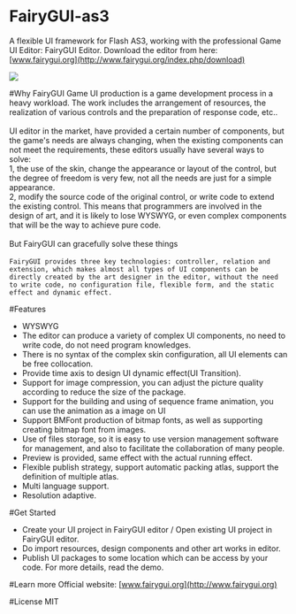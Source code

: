 FairyGUI-as3
====

A flexible UI framework for Flash AS3, working with the professional Game UI Editor: FairyGUI Editor.
Download the editor from here: [www.fairygui.org](http://www.fairygui.org/index.php/download)

![](http://www.fairygui.com/wp-content/uploads/2015/09/show2.jpg)  

#Why FairyGUI
Game UI production is a game development process in a heavy workload. The work includes the arrangement of resources, the realization of various controls and the preparation of response code, etc..<br/><br/>
UI editor in the market, have provided a certain number of components, but the game's needs are always changing, when the existing components can not meet the requirements, these editors usually have several ways to solve:<br/>
1, the use of the skin, change the appearance or layout of the control, but the degree of freedom is very few, not all the needs are just for a simple appearance.<br/>
2, modify the source code of the original control, or write code to extend the existing control. This means that programmers are involved in the design of art, and it is likely to lose WYSWYG, or even complex components that will be the way to achieve pure code.<br/><br/>
But FairyGUI can gracefully solve these things<br/><br/>
`FairyGUI provides three key technologies: controller, relation and extension, which makes almost all types of UI components can be directly created by the art designer in the editor, without the need to write code, no configuration file, flexible form, and the static effect and dynamic effect.`<br/>

#Features
* WYSWYG
* The editor can produce a variety of complex UI components, no need to write code, do not need program knowledges.
* There is no syntax of the complex skin configuration, all UI elements can be free collocation.
* Provide time axis to design UI dynamic effect(UI Transition).
* Support for image compression, you can adjust the picture quality according to reduce the size of the package.
* Support for the building and using of sequence frame animation, you can use the animation as a image on UI
* Support BMFont production of bitmap fonts, as well as supporting creating bitmap font from images.
* Use of files storage, so it is easy to use version management software for management, and also to facilitate the collaboration of many people.
* Preview is provided, same effect with the actual running effect.
* Flexible publish strategy, support automatic packing atlas, support the definition of multiple atlas.
* Multi language support.
* Resolution adaptive.

#Get Started
* Create your UI project in FairyGUI editor / Open existing UI project in FairyGUI editor.
* Do import resources, design components and other art works in editor.
* Publish UI packages to some location which can be access by your code.
For more details, read the demo.

#Learn more
Official website: [www.fairygui.org](http://www.fairygui.org)

#License
MIT
